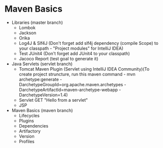 # Maven Basics
- Libraries (master branch)
    - Lombok
    - Jackson
    - Orika
    - Log4J & Slf4J (Don't forget add slf4j dependency (compile Scope) to your classpath - "Project modules" for IntelliJ IDEA)
    - Test JUnit4 (Don't forget add JUnit4 to your classpath)
    - Jacoco Report (test goal to generate it)
- Java Servlets (servlet branch)
    - Tomcat Maven Plugin (Servlet using IntelliJ IDEA Community)(To create project struncture, run this maven command - mvn archetype:generate -DarchetypeGroupId=org.apache.maven.archetypes -DarchetypeArtifactId=maven-archetype-webapp -DarchetypeVersion=1.4)
    - Servlet GET "Hello from a servlet"
    - JSP
- Maven Basics (maven branch)
    - Lifecycles
    - Plugins
    - Dependencies
    - Artifactory
    - Version
    - Profiles
